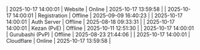 | 2025-10-17 14:00:01 | Website | Online | 2025-10-17 13:59:58 |
| 2025-10-17 14:00:01 | Registration | Offline | 2025-09-09 16:40:23 |
| 2025-10-17 14:00:01 | Auth Server | Offline | 2025-08-18 09:33:31 |
| 2025-10-17 14:00:01 | Kezan (PvE) | Offline | 2025-10-11 12:51:30 |
| 2025-10-17 14:00:01 | Gurubashi (PvP) | Offline | 2025-08-23 21:44:06 |
| 2025-10-17 14:00:01 | Cloudflare | Online | 2025-10-17 13:59:58 |
